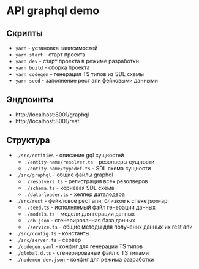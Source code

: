 # API graphql demo

## Скрипты
- `yarn` - установка зависимостей
- `yarn start` - старт проекта
- `yarn dev` - старт проекта в режиме разработки
- `yarn build` - сборка проекта
- `yarn codegen` - генерация TS типов из SDL схемы
- `yarn seed` - заполнение рест апи фейковыми данными

## Эндпоинты
- http://localhost:8001/graphql
- http://localhost:8001/rest

## Структура
- `./src/entities` - описание gql сущностей
  - `./entity-name/resolver.ts` - резолверы сущности
  - `./entity-name/typedef.ts` - SDL схема сущности 
- `./src/graphql` - общие файлы graphql
  - `./resolvers.ts` - регистрация всех резолверов
  - `./schema.ts` - корневая SDL схема
  - `./data-loader.ts` - хелпер даталодера
- `./src/rest` - фейкловое рест апи, близкое к спеке json-api
  - `./seed.ts` - исполняемый файл генерации данных
  - `./models.ts` - модели для герации данных
  - `./db.json` - сгенерированная база данных
  - `./service.ts` - общие методы для получених данных их rest апи 
- `./src/config.ts` - константы
- `./src/server.ts` - сервер
- `./codegen.yaml` - конфиг для генерации TS типов
- `./global.d.ts` - сгенерированый файл с TS типами
- `./nodemon-dev.json` - конфиг для режима разработки
